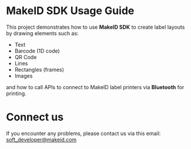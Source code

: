 # MakeID SDK Usage Guide

This project demonstrates how to use **MakeID SDK** to create label layouts by drawing elements such as:

- Text  
- Barcode (1D code)  
- QR Code  
- Lines  
- Rectangles (frames)  
- Images  

and how to call APIs to connect to MakeID label printers via **Bluetooth** for printing.

# Connect us
If you encounter any problems, please contact us via this email: soft_developer@makeid.com
